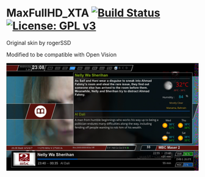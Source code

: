 MaxFullHD_XTA 
[![Build Status](https://travis-ci.org/OpenVisionE2/RAED-Mod-Skins/MaxFullHDXTA/MaxFullHDXTA.svg?branch=master)](https://travis-ci.org/OpenVisionE2/RAED-Mod-Skins/MaxFullHDXTA) 
[![License: GPL v3](https://img.shields.io/badge/License-GPLv3-blue.svg)](https://www.gnu.org/licenses/gpl-3.0)
========

Original skin by rogerSSD

Modified to be compatible with Open Vision

![Screenshot](MaxFullHDXTA.jpg)
